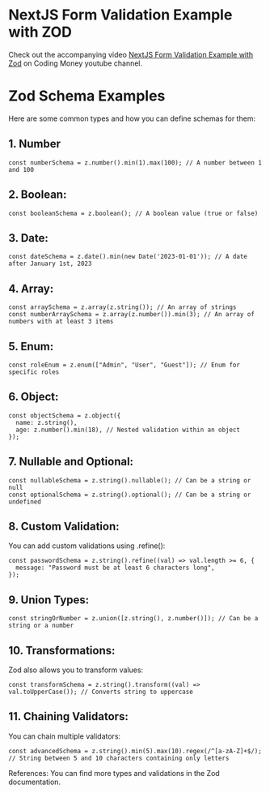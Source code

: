 # NextJS Form Validation Example with ZOD
Check out the accompanying video [NextJS Form Validation Example with Zod](https://youtu.be/fYpvh9ccul0) on Coding Money youtube channel.

# Zod Schema Examples

Here are some common types and how you can define schemas for them:

## 1. Number

```
const numberSchema = z.number().min(1).max(100); // A number between 1 and 100
```

## 2. Boolean:

```
const booleanSchema = z.boolean(); // A boolean value (true or false)
```
## 3. Date:

```
const dateSchema = z.date().min(new Date('2023-01-01')); // A date after January 1st, 2023
```
## 4. Array:

```
const arraySchema = z.array(z.string()); // An array of strings
const numberArraySchema = z.array(z.number()).min(3); // An array of numbers with at least 3 items
```
## 5. Enum:
```
const roleEnum = z.enum(["Admin", "User", "Guest"]); // Enum for specific roles
```
## 6. Object:

```
const objectSchema = z.object({
  name: z.string(),
  age: z.number().min(18), // Nested validation within an object
});
```
## 7. Nullable and Optional:

```
const nullableSchema = z.string().nullable(); // Can be a string or null
const optionalSchema = z.string().optional(); // Can be a string or undefined
```

## 8. Custom Validation:
You can add custom validations using .refine():


```
const passwordSchema = z.string().refine((val) => val.length >= 6, {
  message: "Password must be at least 6 characters long",
});
```

## 9. Union Types:

```
const stringOrNumber = z.union([z.string(), z.number()]); // Can be a string or a number
```
## 10. Transformations:
Zod also allows you to transform values:


```
const transformSchema = z.string().transform((val) => val.toUpperCase()); // Converts string to uppercase

```

## 11. Chaining Validators:
You can chain multiple validators:


```
const advancedSchema = z.string().min(5).max(10).regex(/^[a-zA-Z]+$/); // String between 5 and 10 characters containing only letters
```
References:
You can find more types and validations in the Zod documentation.
